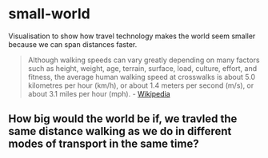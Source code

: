 # small-world
Visualisation to show how travel technology makes the world seem smaller because we can span distances faster.


> Although walking speeds can vary greatly depending on many factors such as height, weight, age, terrain, surface, load, culture, effort, and fitness, the average human walking speed at crosswalks is about 5.0 kilometres per hour (km/h), or about 1.4 meters per second (m/s), or about 3.1 miles per hour (mph). - [Wikipedia](https://en.wikipedia.org/wiki/Walking#:~:text=Although%20walking%20speeds%20can%20vary,miles%20per%20hour%20(mph).)

## How big would the world be if, we travled the same distance walking as we do in different modes of transport in the same time?
